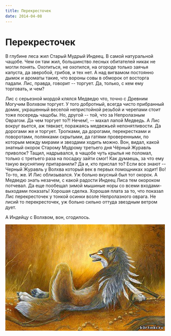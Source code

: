 ```yaml
---
title: Перекресточек
date: 2014-04-08
---
```

# Перекресточек

В глубине леса жил Старый Мудрый Индеец. В самой натуральной чащобе. Чем он там жил, большинство лесных обитателей никак не могли понять. Охотиться, не охотился, на огороде только заячья капуста, да зверобой, грибов, и тех нет. А над вигвамом постоянно дымок и ароматы такие, что вороны совы в обморок от восторга падали. Лис, правда, говорит -- торгует. Да, только, с кем ему торговать, и чем?

Лис с серьезной мордой клялся Медведю что, точно с Древним Могучим Волхвом торгует. У того добротный, всегда чисто прибранный домик, украшенный веселой непристойной резьбой и черепами стоит тоже посередь чащобы. Но, другой -- той, что за Непролазным Оврагом. Да чем торгует то?! Нечем!, -- махал лапой Медведь. А Лис вокруг вьется, аж тявкает, поражаясь медвежьей непонятливости. Да дорогами же и торгует. Тропками, да дорогами, перекрестками и поворотами, полянками скрытыми, да гатями проверенными, по которым между мирами и звездами ходить можно. Вон, видал, какой знатный окорок Старому Мудрому третьего дня Чёрный Журавль приволок? Тащил, надрывался, в чащобе чуть крылья не поломал, только с третьего раза на посадку зайти смог! Как думаешь, за что ему такую вкуснятину притаранили? Да и, кто прислал то? Если все знают -- Черный Журавль у Волхва который век в первых помощниках ходит! Во! То-то, же. И Лис облизывался. Уж больно вкусный был тот окорок. А Медведю знать незачем, с какой радости Индеец Лиса тем окороком потчевал. Да еще пообещал зимой мышиные норы со всеми входами-выходами показать! Хорошая сделка. Хорошая плата за то, что показал Лис перекресточек у тонкой осинки возле Непролазного оврага. Не лисий то перекресточек, уж больно сильно оттуда звездным ветром дует.

А Индейцу с Волхвом, вон, сгодилось.

![](03.jpg)